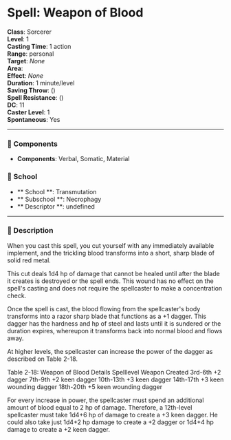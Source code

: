 
# Spell: Weapon of Blood
**Class**: Sorcerer  
**Level**: 1  
**Casting Time**: 1 action  
**Range**: personal  
**Target**: _None_  
**Area**:   
**Effect**: _None_  
**Duration**: 1 minute/level  
**Saving Throw**:  ()  
**Spell Resistance**:  ()  
**DC**: 11  
**Caster Level**: 1  
**Spontaneous**: Yes

---

### 🔮 Components
- **Components**: Verbal, Somatic, Material

### 🏫 School
- ** School **: Transmutation
- ** Subschool **: Necrophagy
- ** Descriptor **: undefined
---

### 📜 Description
When you cast this spell, you cut yourself with any immediately available implement, and the trickling blood transforms into a short, sharp blade of solid red metal.

This cut deals 1d4 hp of damage that cannot be healed until after the blade it creates is destroyed or the spell ends. This wound has no effect on the spell's casting and does not require the spellcaster to make a concentration check.

Once the spell is cast, the blood flowing from the spellcaster's body transforms into a razor sharp blade that functions as a +1 dagger. This dagger has the hardness and hp of steel and lasts until it is sundered or the duration expires, whereupon it transforms back into normal blood and flows away.

At higher levels, the spellcaster can increase the power of the dagger as described on Table 2-18.

Table 2-18: Weapon of Blood Details
Spelllevel            Weapon Created
3rd-6th               +2 dagger
7th-9th               +2 keen dagger
10th-13th           +3 keen dagger
14th-17th           +3 keen wounding dagger
18th-20th           +5 keen wounding dagger

For every increase in power, the spellcaster must spend an additional amount of blood equal to 2 hp of damage. Therefore, a 12th-level spellcaster must take 1d4+6 hp of damage to create a +3 keen dagger. He could also take just 1d4+2 hp damage to create a +2 dagger or 1d4+4 hp damage to create a +2 keen dagger.
